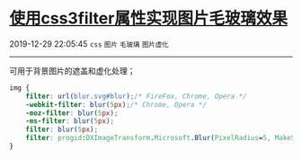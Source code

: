 # [使用css3filter属性实现图片毛玻璃效果](https://blog.csdn.net/woaidouya123/article/details/103758556)
2019-12-29 22:05:45 `css` `图片` `毛玻璃` `图片虚化`

---
<p>可用于背景图片的遮盖和虚化处理；</p> 

```css
img {
    filter: url(blur.svg#blur);/* FireFox, Chrome, Opera */
    -webkit-filter: blur(5px);/* Chrome, Opera */
    -moz-filter: blur(5px);
    -ms-filter: blur(5px);
    filter: blur(5px);
    filter: progid:DXImageTransform.Microsoft.Blur(PixelRadius=5, MakeShadow=false);/* IE6~IE9 */
}
``` 
<p>&nbsp;</p>
